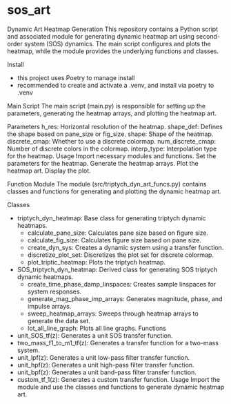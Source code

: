 # sos_art
Dynamic Art Heatmap Generation
This repository contains a Python script and associated module for generating dynamic heatmap art using second-order system (SOS) dynamics. The main script configures and plots the heatmap, while the module provides the underlying functions and classes.

Install

 - this project uses Poetry to manage install
 - recommended to create and activate a .venv, and install via poetry to .venv

 Main Script
The main script (main.py) is responsible for setting up the parameters, generating the heatmap arrays, and plotting the heatmap art.

Parameters
h_res: Horizontal resolution of the heatmap.
shape_def: Defines the shape based on pane_size or fig_size.
shape: Shape of the heatmap.
discrete_cmap: Whether to use a discrete colormap.
num_discrete_cmap: Number of discrete colors in the colormap.
interp_type: Interpolation type for the heatmap.
Usage
Import necessary modules and functions.
Set the parameters for the heatmap.
Generate the heatmap arrays.
Plot the heatmap art.
Display the plot.

Function Module
The module (src/triptych_dyn_art_funcs.py) contains classes and functions for generating and plotting the dynamic heatmap art.

Classes
 - triptych_dyn_heatmap: Base class for generating triptych dynamic heatmaps.
   - calculate_pane_size: Calculates pane size based on figure size.
   - calculate_fig_size: Calculates figure size based on pane size.
   - create_dyn_sys: Creates a dynamic system using a transfer function.
   - discretize_plot_set: Discretizes the plot set for discrete colormap.
   - plot_triptic_heatmap: Plots the triptych heatmap.
 - SOS_triptych_dyn_heatmap: Derived class for generating SOS triptych dynamic heatmaps.
   - create_time_phase_damp_linspaces: Creates sample linspaces for system responses.
   - generate_mag_phase_imp_arrays: Generates magnitude, phase, and impulse arrays.
   - sweep_heatmap_arrays: Sweeps through heatmap arrays to generate the data set.
   - lot_all_line_graph: Plots all line graphs.
Functions
 - unit_SOS_tf(z): Generates a unit SOS transfer function.
 - two_mass_f1_to_m1_tf(z): Generates a transfer function for a two-mass system.
 - unit_lpf(z): Generates a unit low-pass filter transfer function.
 - unit_hpf(z): Generates a unit high-pass filter transfer function.
 - unit_bpf(z): Generates a unit band-pass filter transfer function.
 - custom_tf_1(z): Generates a custom transfer function.
Usage
Import the module and use the classes and functions to generate dynamic heatmap art.